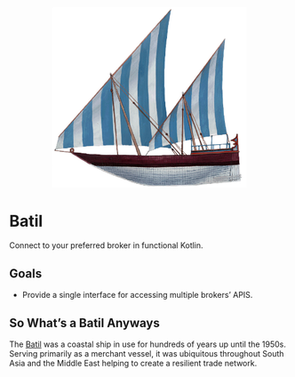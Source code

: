 <p align="center"><img src="https://github.com/ssoper/Batil/raw/master/gh/batil.png" width="350" alt="Batil Logo"></p>

# Batil

Connect to your preferred broker in functional Kotlin.

## Goals

* Provide a single interface for accessing multiple brokers’ APIS.

## So What’s a Batil Anyways

The [Batil](https://www.naval-encyclopedia.com/medieval-ships/) was a coastal ship in use for hundreds of years up until the 1950s. Serving primarily as a merchant vessel, it was ubiquitous throughout South Asia and the Middle East helping to create a resilient trade network.